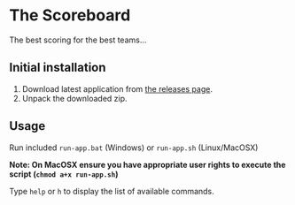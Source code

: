 # The Scoreboard

The best scoring for the best teams...

## Initial installation

1. Download latest application from [the releases page](https://github.com/jlink-workshop/scoreboard/releases).
2. Unpack the downloaded zip.

## Usage

Run included `run-app.bat` (Windows) or `run-app.sh` (Linux/MacOSX)

**Note: On MacOSX ensure you have appropriate user rights to execute the script (`chmod a+x run-app.sh`)**

Type `help` or `h` to display the list of available commands.
